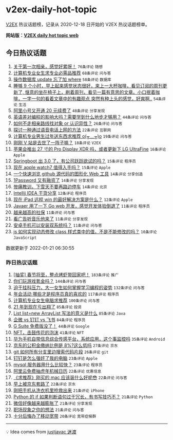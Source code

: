 # v2ex-daily-hot-topic

[V2EX](https://www.v2ex.com/) 热议话题榜，记录从 2020-12-18 日开始的 V2EX 热议话题榜单。

**网站版：[V2EX daily hot topic web](https://boojack.github.io/v2ex-daily-hot-topic-web/)**

## 今日热议话题

<!-- TODAY BEGIN -->

1. [关于第一次相亲，感觉好累呀！](https://www.v2ex.com/t/829633) `76条评论` `随想`
1. [计算机专业女生求专业必需品推荐](https://www.v2ex.com/t/829598) `68条评论` `问与答`
1. [操作数据库 update 忘了加 where](https://www.v2ex.com/t/829615) `58条评论` `数据库`
1. [睡够 9 个小时，早上起来感觉状态很好，来上一大杯咖啡，看见订阅的周刊更新了, 惬意的坐在椅子上，刷着周刊，看见一篇有意思的文章。小口抿着咖啡，一字一句的看着文章中的有趣观点 突然有种上头的感觉，好爽啊..](https://www.v2ex.com/t/829619) `54条评论` `生活`
1. [阿里小号又开通 20 元续费了](https://www.v2ex.com/t/829607) `48条评论` `分享发现`
1. [英语差对编程的影响大吗？需要学到什么地步才够用？](https://www.v2ex.com/t/829664) `44条评论` `问与答`
1. [如何不走相亲路线找对象 or 认识异性？](https://www.v2ex.com/t/829629) `26条评论` `问与答`
1. [探讨一种通过语音电话上网的方法](https://www.v2ex.com/t/829625) `22条评论` `互联网`
1. [计算机专业男生过年送东西求推荐 o(╥﹏╥)o](https://www.v2ex.com/t/829670) `19条评论` `问与答`
1. [刚刚 V 站是去世了一阵子嘛？](https://www.v2ex.com/t/829640) `18条评论` `V2EX`
1. [苹果会推出 27 寸的 Pro Display XDR 吗，或者更新下 LG UltraFine](https://www.v2ex.com/t/829603) `16条评论` `Apple`
1. [Springboot 出 3.0 了，有公司跃跃欲试的吗？](https://www.v2ex.com/t/829676) `15条评论` `程序员`
1. [现在 apple watch7 值得入手吗？](https://www.v2ex.com/t/829608) `15条评论` `Apple`
1. [一个快速浏览 github 源代码的图形化 Web 工具](https://www.v2ex.com/t/829638) `14条评论` `分享创造`
1. [1Password 又有融资了](https://www.v2ex.com/t/829613) `14条评论` `分享发现`
1. [惨痛教训，下雪天不要再路边停车](https://www.v2ex.com/t/829593) `14条评论` `北京`
1. [Intellij IDEA 干货分享](https://www.v2ex.com/t/829656) `12条评论` `程序员`
1. [现在 iPad 远程 win 的最好解决方案是什么？](https://www.v2ex.com/t/829617) `12条评论` `Apple`
1. [Javaer 用了一下 Go web 开发，感觉开发体验倒退了](https://www.v2ex.com/t/829692) `11条评论` `程序员`
1. [越来越高的社保](https://www.v2ex.com/t/829675) `11条评论` `问与答`
1. [看广告听音乐他来了](https://www.v2ex.com/t/829662) `11条评论` `分享发现`
1. [安卓手机可以安装双系统吗？](https://www.v2ex.com/t/829612) `11条评论` `问与答`
1. [js 如何实现动态修改 class 样式类中的值，不是不能修改的吗？](https://www.v2ex.com/t/829636) `10条评论` `JavaScript`

数据更新于 2022-01-21 06:30:55

<!-- TODAY END -->

### 昨日热议话题

<!-- YESTERDAY BEGIN -->

1. [[抽奖] 春节将至，整点烤虾带回家吧！](https://www.v2ex.com/t/829407) `183条评论` `推广`
1. [你们玩游戏氪金吗？](https://www.v2ex.com/t/829449) `144条评论` `问与答`
1. [迫于挂科压力，大一女生如何掌握学习编程的姿势](https://www.v2ex.com/t/829431) `132条评论` `问与答`
1. [年会活动 哪些才是程序员真的喜欢的](https://www.v2ex.com/t/829390) `117条评论` `程序员`
1. [计算机专业女生电脑求推荐](https://www.v2ex.com/t/829426) `100条评论` `问与答`
1. [21 年到现在亏出翔了](https://www.v2ex.com/t/829400) `85条评论` `投资`
1. [List list=new ArrayList 写法的意义是什么](https://www.v2ex.com/t/829411) `85条评论` `Java`
1. [企微 vs 钉钉 vs 飞书](https://www.v2ex.com/t/829398) `84条评论` `程序员`
1. [G Suite 免费版没了！](https://www.v2ex.com/t/829376) `44条评论` `Google`
1. [NFT，击鼓传花的泡沫](https://www.v2ex.com/t/829500) `41条评论` `NFT`
1. [华为手机自带信息综合传感平台，系统应用，这个事监控吗](https://www.v2ex.com/t/829363) `35条评论` `Android`
1. [京东的公积金缴纳比例是 8%?这么低吗](https://www.v2ex.com/t/829473) `27条评论` `京东`
1. [git 如何所有分支里边搜索代码片段](https://www.v2ex.com/t/829528) `26条评论` `git`
1. [钉钉是怎么强奸了我的电脑](https://www.v2ex.com/t/829393) `23条评论` `Apple`
1. [mysql 服务器用什么比较快？](https://www.v2ex.com/t/829361) `23条评论` `程序员`
1. [阿里云免费抽虎年机械日历](https://www.v2ex.com/t/829487) `22条评论` `优惠信息`
1. [《求推荐》刚买的 mac 应该装什么好呢😳](https://www.v2ex.com/t/829455) `22条评论` `问与答`
1. [早上被京东套路了](https://www.v2ex.com/t/829364) `22条评论` `京东`
1. [刚把手机从洗衣机里抢救出来](https://www.v2ex.com/t/829573) `21条评论` `iPhone`
1. [Python 的 if 如果判断语句过于冗长，有书写技巧不？](https://www.v2ex.com/t/829529) `21条评论` `Python`
1. [微信好像越来越膨胀了](https://www.v2ex.com/t/829459) `21条评论` `分享发现`
1. [职场现象之你的想法](https://www.v2ex.com/t/829366) `21条评论` `问与答`
1. [十分后悔办了移动宽带](https://www.v2ex.com/t/829557) `20条评论` `宽带症候群`

<!-- YESTERDAY END -->

---

💡 Idea comes from [justjavac 迷渡](https://github.com/justjavac/)
